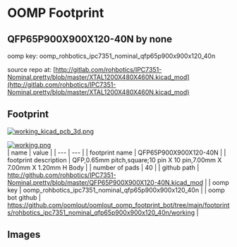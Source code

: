 # OOMP Footprint  
## QFP65P900X900X120-40N  by none  
  
oomp key: oomp_rohbotics_ipc7351_nominal_qfp65p900x900x120_40n  
  
source repo at: [http://gitlab.com/rohbotics/IPC7351-Nominal.pretty/blob/master/XTAL1200X480X460N.kicad_mod](http://gitlab.com/rohbotics/IPC7351-Nominal.pretty/blob/master/XTAL1200X480X460N.kicad_mod)  
## Footprint  
  
[![working_kicad_pcb_3d.png](working_kicad_pcb_3d_600.png)](working_kicad_pcb_3d.png)  
  
[![working.png](working_600.png)](working.png)  
| name | value | 
| --- | --- | 
| footprint name | QFP65P900X900X120-40N | 
| footprint description | QFP,0.65mm pitch,square;10 pin X 10 pin,7.00mm X 7.00mm X 1.20mm H Body | 
| number of pads | 40 | 
| github path | http://github.com/rohbotics/IPC7351-Nominal.pretty/blob/master/QFP65P900X900X120-40N.kicad_mod | 
| oomp key | oomp_rohbotics_ipc7351_nominal_qfp65p900x900x120_40n | 
| oomp bot github | https://github.com/oomlout/oomlout_oomp_footprint_bot/tree/main/footprints/rohbotics_ipc7351_nominal_qfp65p900x900x120_40n/working | 
## Images  
